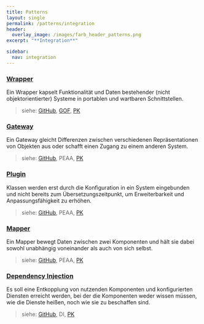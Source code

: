 ```yaml
---
title: Patterns
layout: single
permalink: /patterns/integration
header:
  overlay_image: /images/farb_header_patterns.png
excerpt: "**Integration**"

sidebar:
  nav: integration
---
```


### [Wrapper](wrapper)
Ein Wrapper kapselt Funktionalität und Daten bestehender (nicht objektorientierter) Systeme in portablen und wartbaren Schnittstellen.

> siehe: [GitHub](https://github.com/KarlEilebrecht/patterns-kompakt-code/blob/main/src/test/java/de/calamanari/pk/wrapper/README.md), [GOF](/literature#gof), [PK](/literature#pk)

### [Gateway](gateway)
Ein Gateway gleicht Differenzen zwischen verschiedenen Repräsentationen von Objekten aus oder schafft einen Zugang zu einem anderen System.

> siehe: [GitHub](https://github.com/KarlEilebrecht/patterns-kompakt-code/blob/main/src/test/java/de/calamanari/pk/gateway/README.md), PEAA, [PK](/literature#pk)

### [Plugin](plugin)
Klassen werden erst durch die Konfiguration in ein System eingebunden und nicht bereits zum Übersetzungszeitpunkt, um Erweiterbarkeit und Anpassungsfähigkeit zu erhöhen.

> siehe: [GitHub](https://github.com/KarlEilebrecht/patterns-kompakt-code/blob/main/src/test/java/de/calamanari/pk/plugin/README.md), PEAA, [PK](/literature#pk)

### [Mapper](mapper)
Ein Mapper bewegt Daten zwischen zwei Komponenten und hält sie dabei sowohl unabhängig voneinander als auch von sich selbst.

> siehe: [GitHub](https://github.com/KarlEilebrecht/patterns-kompakt-code/blob/main/src/test/java/de/calamanari/pk/mapper/README.md), PEAA, [PK](/literature#pk)

### [Dependency Injection](dependencyinjection)
Es soll eine Entkopplung von nutzenden Komponenten und konfigurierten Diensten erreicht werden, bei der die Komponenten weder wissen müssen, wie die Dienste heißen, noch wie sie zu beschaffen sind.

> siehe: [GitHub](https://github.com/KarlEilebrecht/patterns-kompakt-code/blob/main/src/test/java/de/calamanari/pk/dependencyinjection/README.md), DI, [PK](/literature#pk)

